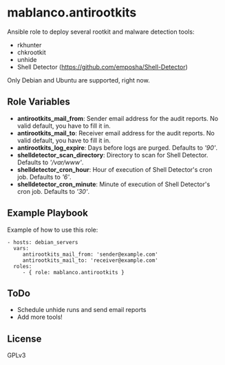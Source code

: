 # mablanco.antirootkits

Ansible role to deploy several rootkit and malware detection tools:

- rkhunter
- chkrootkit
- unhide
- Shell Detector (<https://github.com/emposha/Shell-Detector>)

Only Debian and Ubuntu are supported, right now.

## Role Variables

- **antirootkits_mail_from**: Sender email address for the audit reports. No valid default, you have to fill it in.
- **antirootkits_mail_to**: Receiver email address for the audit reports. No valid default, you have to fill it in.
- **antirootkits_log_expire**: Days before logs are purged. Defaults to _'90'_.
- **shelldetector_scan_directory**: Directory to scan for Shell Detector. Defaults to _'/var/www'_.
- **shelldetector_cron_hour**: Hour of execution of Shell Detector's cron job. Defaults to _'6'_.
- **shelldetector_cron_minute**: Minute of execution of Shell Detector's cron job. Defaults to _'30'_.

## Example Playbook

Example of how to use this role:

```
- hosts: debian_servers
  vars:
     antirootkits_mail_from: 'sender@example.com'
     antirootkits_mail_to: 'receiver@example.com'
  roles:
     - { role: mablanco.antirootkits }
```

## ToDo

- Schedule unhide runs and send email reports
- Add more tools!

## License

GPLv3
